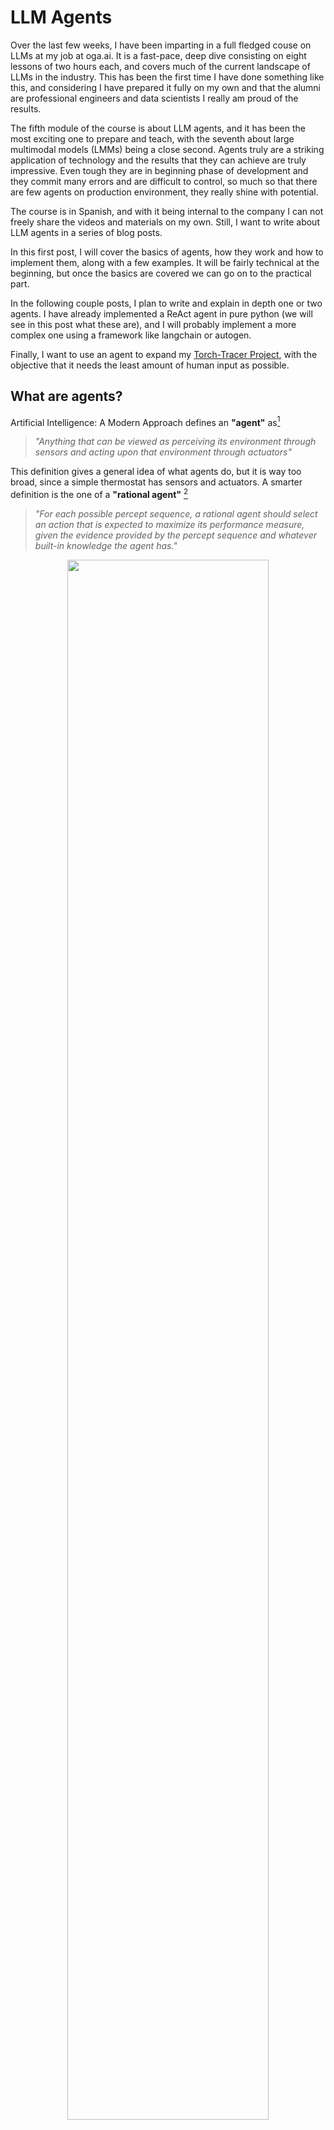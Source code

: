 # LLM Agents

Over the last few weeks, I have been imparting in a full fledged couse on LLMs at my job at oga.ai. It is a fast-pace, deep dive consisting on eight lessons of two hours each, and covers much of the current landscape of LLMs in the industry. This has been the first time I have done something like this, and considering I have prepared it fully on my own and that the alumni are professional engineers and data scientists I really am proud of the results.

The fifth module of the course is about LLM agents, and it has been the most exciting one to prepare and teach, with the seventh about large multimodal models (LMMs) being a close second. Agents truly are a striking application of technology and the results that they can achieve are truly impressive. Even tough they are in beginning phase of development and they commit many errors and are difficult to control, so much so that there are few agents on production environment, they really shine with potential.

The course is in Spanish, and with it being internal to the company I can not freely share the videos and materials on my own. Still, I want to write about LLM agents in a series of blog posts.

In this first post, I will cover the basics of agents, how they work and how to implement them, along with a few examples. It will be fairly technical at the beginning, but once the basics are covered we can go on to the practical part.

In the following couple posts, I plan to write and explain in depth one or two agents. I have already implemented a ReAct agent in pure python (we will see in this post what these are), and I will probably implement a more complex one using a framework like langchain or autogen.

Finally, I want to use an agent to expand my [Torch-Tracer Project](https://mvazquez.ai/blog/output/2024-11-12-torch-tracing-01/content.html), with the objective that it needs the least amount of human input as possible.

## What are agents?

Artificial Intelligence: A Modern Approach defines an **"agent"** as[^1]

> _"Anything that can be viewed as perceiving its environment through sensors and acting upon that environment through actuators"_

This definition gives a general idea of what agents do, but it is way too broad, since a simple thermostat has sensors and actuators. A smarter definition is the one of a **"rational agent"** [^1]

> _"For each possible percept sequence, a rational agent should select an action that is expected to maximize its performance measure, given the evidence provided by the percept sequence and whatever built-in knowledge the agent has."_

<p align="center">
  <img src="../../media/2024-11-17-llm-agents/simple_agents.webp" width="80%" />
</p>

<p style="text-align:center; font-style: italic;">Agent Definitions.</p>

This means that a rational agent will try to accomplish an objective as defined by the performance measure. This is what we want, to tell our agent to do something and that it tries, to the best of its abilities, to follow the orders. Here is where the LLM part comes into play.

A **"LLM agent"** is one that uses a LLM as its _brain_ to reason. The central idea is that they use a language model to choose what **actions** they take to **accomplish an objective** given a current **state** or environment.

If you are familiar with prompt chains, as the ones used in langchain and in Retrieval Augemented Generation (RAG), they have many things in common with agents, but agents are more flexible and can show more complex behavior as it chooses what action to take at each moment by itself, while in chaining the possible workflow of the actions is fixed, rigidly specified in code.

### Agentic workflows

An analogy that I find illustrative to understand LLM agents can be made with the writing of an essay. This analogy comes from Andrew Ng[^2].

In a regular LLM workflow you ask the LLM to write an essay about some topic X. Since they are autoregressive models, they will write it directly from the beginning to the end without ever going back to fix errors or improve any section, or stopping to reflect and research more about topic X. This task would be very difficult for most humans, and yet LLMs are surprisingly good at it.

<p align="center">
  <img src="../../media/2024-11-17-llm-agents/regular_llm_workflow.png" width="80%" />
</p>

<p style="text-align:center; font-style: italic;">Regular LLM workflow to write an essay. </p>

In an agentic workflow, you remove all those restrictions. The agent will be able to reason to take actions to better write the essay. It could decide to start by specifyng the essay's structure and researching about the topic in a external data storage (data bases, documents, the internet...). Then it may decide to write a first draft and iteratively improve it until it is finished. At any point of the process it can reflect about what is the best action to take among the set of possible actions, which gives it all these capabilities. Obviously, this workflow will often give better results that the first direct approach.

<p align="center">
  <img src="../../media/2024-11-17-llm-agents/agentic_llm_workflow.png" width="80%" />
</p>

<p style="text-align:center; font-style: italic;">Agentic LLM workflows allow to take to choose what actions to take to get the best results. </p>

LLM agents are based on the chain-of-thought. By dividing a complex problem in simpler subproblems, it can solve them secuentially to reach the final answer.

1. **Plan** what action to take to get closer to its objective.
2. Perform an **action** and **observe** its consequences.
3. Iterate until reaching the objective _"LLM in a loop"_

<p align="center">
  <img src="../../media/2024-11-17-llm-agents/agent_cot_loop.png" width="80%" />
</p>

<p style="text-align:center; font-style: italic;">Agentic LLM workflows as loop: Plan, Act, Observe. </p>

As a simple example, consider the common case of a software developer that uses chatGPT to write a code program. They start stating the problem and asking the model to "think step by step". The agent **plans** the actions it should take. Then it **writes** the code. The developer copies that code, pastes it in the script and runs the program. If it fails, they paste the **error trace** to chatgpt to fix it, and if it **works** then the task is finished.

If you automatize this in a loop, it becomes a simple agentic workflow, where the words in bold font correspond to planning, acting and observing.

All the text that is generated by the model during a task is called the **reasoning trace**.

### ReAct agents

You might have noticed that the planning step is not strictly necessary. An agent could just observe the environment and act, and in fact the first agents based on LLMs did just that, but they did not work too well. In 2022 in the ReAct paper[^3] Yao, Shunyu, et al. introduced the Reason + Act framework and showed that it works better than just acting.

The setup is an agent with access to three different actions that leverage a "simple Wikipedia web API: (1)**search**\[entity] returns the first 5 sentences from the corresponding _entity_ wiki page if it exists, or else suggests top-5 similar entities from the Wikipedia search engine, (2)**lookup**\[string], which returns the next sentence in the page containing _string_ simulating a ctrl+F command, and (3)**finish**\[answer] which would finish the current task with _answer_."[^3]

With this environment they compare four different approaches: standard zero-shot, chain of thought prompting, act-only agent and Reason + Act agent. The following example from the paper shows how they try to solve a question about the Apple Remote device. Let's review the fisrt three approaches first.

<p align="center">
  <img src="../../media/2024-11-17-llm-agents/react_01.png" width="80%" />
</p>

<p style="text-align:center; font-style: italic;">Example of standard zero-shot, chain of thought prompting, act-only from the ReAct paper. </p>

In (1a) zero-shot the LLM just answers directly and gets it wrong. With (1b) chain-of-thought the LLM is prompted to "think step by step before answering", a technique that improves accuracy of language models[^4], but still gets it wrong. In (1c) we have a simple agentic workflow that acts and observes, and allows to use the Wikipedia tools. This time it actually gets close the answer, but ends up returning "yes" as its final answer. The problem with this approach is that the model cannot reflect on what tool to use, how to use it or plan how to get the final answer. The only possibility is to act, stating the action and its argument. ReAct is created to fight this problem.

<p align="center">
  <img src="../../media/2024-11-17-llm-agents/react_02.png" width="80%" />
</p>

<p style="text-align:center; font-style: italic;">Example of a ReAct agent from the ReAct paper. In this case it manages to get the right answer.</p>

In this last case the agent follows a loop of reason-act-observe that overcomes the previously stated limitations, and it actually gets the correct answer: "keyboard function keys". This example showcases how the model is able plan and reason about the result of its actions. This is a simple yet extremely powerful workflow, and most state of the art agents follow it, with improvements in the reasoning step and an increase in freedom to act. It leverages the powerful large language models by using them as the "brain" of the agent.

### Actions as tools

To implement agents we need to define a **set of possible actions for the agent to take**, among which the agent will have to decide in each iteration. For example it could have access to the following:

-   Ask the user for information.
-   Search the web.
-   Using an external database.
-   Using a calculator or symbolic programming.
-   Using a python code interpreter.

This possible actions are commonly referred as **tools**, and the a set of actions is a **tool box**.

As an example, chatGPT has access to three different tools.

<p align="center">
  <img src="../../media/2024-11-17-llm-agents/chatgpt_tools.png" width="80%" />
</p>

<p style="text-align:center; font-style: italic;">The gpt-4o model from the chatGPT web UI has access to web browsing, dall-e image generator, and code interpreter. </p>

At the time of writting gpt-4o has the knowledge cut date of October 2024. That means that the pretraining has data until that date, and it knows nothing that happened thereafter. If I ask it about events posterior to that dat, it will use a web search tool to retrieve the necessary information.

<p align="center">
  <img src="../../media/2024-11-17-llm-agents/chatgpt_web_search.png" width="80%" />
</p>

<p style="text-align:center; font-style: italic;">GPT does not know the democratic candidate of 2024, so it uses web search tool to answer . </p>

In this [conversation](https://chatgpt.com/share/e/6734e362-6720-800a-ad98-0fe320703b3a) I make chatGPT use the code interpreter tool to generate a plot to showcase it. As of the moment I am writing this post, it is not possible to share conversations in which dall-e is used to generate images, but you can guess how it works: you ask chatgpt to generate an image of a puppy and it decides to call dall-e, writting the image prompt by itself.

Another example is the [langchain tools](https://python.langchain.com/docs/integrations/tools/). These are implemented in the langchain library to be used by language models, and there is a great number and variety of them: several web search providers and code interpreters, a few productivity tools like github, jira or gmail; tools to access databases and even more.

## Agent Showcase

Let's proceed with an agent full workflow as an example. In this case we have an agent, let's call him JARVIS, that assist the user with data queries.

<p align="center">
  <img src="../../media/2024-11-17-llm-agents/workflow_example.png" width="90%" />
</p>

<p style="text-align:center; font-style: italic;">Jarvis helps the user to get the total number of customers in the database. </p>

When the user asks JARVIS to find out how many clients are in the database, the agent has to figure out the best course of action to get the information. Let’s walk through the sequence step by step to see how JARVIS accomplishes this seemingly simple task:

### Breaking Down the Workflow

The user starts by asking, **"Hey JARVIS, how many clients are there in our database?"** This is the initial input that sets the whole process in motion. Even though this question seems straightforward, there are several steps involved before reaching the final answer.

1. **Understanding the Query**:

    - JARVIS recognizes that it needs to interact with a database to fulfill the user’s request. The initial plan involves listing out the tools available to it, which include accessing tables and querying information.

2. **Exploring the Environment**:

    - To proceed, JARVIS needs to understand what data it has access to. It starts by using a tool to **list all the tables** in the database. The agent observes that there are tables named `AGENTS`, `CUSTOMERS`, `ORDERS`, among others.

3. **Focusing on Relevant Information**:

    - Since the user is asking specifically about clients, JARVIS infers that the relevant information should be in the `CUSTOMERS` table. However, before it can query this table, it needs to understand its structure.

4. **Querying the Table Schema**:

    - JARVIS retrieves the schema of the `CUSTOMERS` table to see what fields are available. It finds that the table includes columns like `CLIENT_ID` and `CLIENT_NAME`.

5. **Formulating a Plan to Extract Information**:

    - Now that JARVIS knows the structure of the table, it formulates a plan to count the entries. The goal is to determine how many rows (i.e., clients) are present in the table.

6. **Executing the SQL Query**:

    - JARVIS constructs a simple SQL query:
        ```sql
        SELECT COUNT(*) FROM CUSTOMERS
        ```
        This query will return the total number of rows in the `CUSTOMERS` table, which corresponds to the number of customers.

7. **Interpreting the Results**:

    - The query is executed, and JARVIS receives the result: `[(25,)]`, indicating there are 25 customers in the database.

8. **Delivering the Final Answer**:
    - With the result in hand, JARVIS returns to the user with the final answer:  
      **"There are 25 clients in the database."**

### Key Takeaways from This Example

This workflow showcases a **classic agentic pattern** where JARVIS uses a loop of **planning, acting, and observing**:

-   **Planning**: At multiple steps, JARVIS formulates a plan to achieve the desired outcome. It doesn’t jump straight to querying the database without first understanding the environment.
-   **Acting**: It uses tools effectively to explore the environment, fetch the schema, and run the SQL query.
-   **Observing**: After each action, it observes the output to decide on the next step.

The diagram above reflects how even seemingly simple tasks require agents to break down problems into smaller actions, reflect on the information available, and decide on the best next step. The flexibility of this approach is what makes LLM agents so powerful.

### Reasoning Trace

### Code Implementation

## References

[^1]: Russell, S., & Norvig, P. (2020). _Artificial Intelligence: A Modern Approach_ (4th ed.). Pearson.
[^2]: [What's next for AI agentic workflows ft. Andrew Ng of AI Fund](https://www.youtube.com/watch?v=sal78ACtGTc)
[^3]: Yao, Shunyu, et al. "React: Synergizing reasoning and acting in language models." arXiv preprint arXiv:2210.03629 (2022). [https://arxiv.org/abs/2210.03629](https://arxiv.org/abs/2210.03629)
[^4]: Wei, Jason, et al. "Chain-of-thought prompting elicits reasoning in large language models." Advances in neural information processing systems 35 (2022): 24824-24837. [https://arxiv.org/abs/2201.11903](https://arxiv.org/abs/2201.11903)
